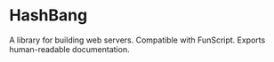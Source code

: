 HashBang
========

A library for building web servers. Compatible with FunScript. Exports human-readable documentation.
